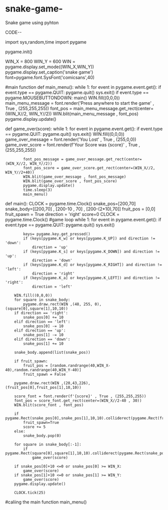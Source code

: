 # snake-game-
Snake game using pyhton

CODE--

import sys,random,time
import pygame

pygame.init()

WIN_X = 800
WIN_Y = 600
WIN = pygame.display.set_mode((WIN_X,WIN_Y))
pygame.display.set_caption('snake game')
font=pygame.font.SysFont('comicsans',40)

#main function
def main_menu():
    while 1:
        for event in pygame.event.get():
            if event.type == pygame.QUIT:
                pygame.quit()
                sys.exit()
            if event.type == pygame.MOUSEBUTTONDOWN:
                main()
        WIN.fill((0,0,0))
        main_menu_message = font.render('Press anywhere to start the game' , True , (255,255,255))
        font_pos = main_menu_message.get_rect(center=(WIN_X//2, WIN_Y//2))
        WIN.blit(main_menu_message , font_pos)
        pygame.display.update()


def game_over(score):
        while 1:
            for event in pygame.event.get():
                if event.type == pygame.QUIT:
                    pygame.quit()
                    sys.exit()
            WIN.fill((0,0,0))
            game_over_message = font.render('You Lost' , True , (255,0,0))
            game_over_score = font.render(f'Your Score was {score}' , True , (255,255,255))

            font_pos_message = game_over_message.get_rect(center=(WIN_X//2, WIN_Y//2))
            font_pos_score = game_over_score.get_rect(center=(WIN_X//2, WIN_Y//2+40))
            WIN.blit(game_over_message , font_pos_message)
            WIN.blit(game_over_score , font_pos_score)
            pygame.display.update()
            time.sleep(3)
            main_menu()


def main():
    CLOCK = pygame.time.Clock()
    snake_pos=[200,70]
    snake_body=[[200,70] , [200-10 , 70] , [200-(2*10),70]]
    fruit_pos = [0,0]
    fruit_spawn = True
    direction = 'right'
    score=0
    CLOCK = pygame.time.Clock()
    #game loop
    while 1:
        for event in pygame.event.get():
            if event.type == pygame.QUIT:
                pygame.quit()
                sys.exit()

            keys= pygame.key.get_pressed()
            if (keys[pygame.K_w] or keys[pygame.K_UP]) and direction != 'down':
                direction = 'up'
            if (keys[pygame.K_s] or keys[pygame.K_DOWN]) and direction != 'up':
                direction = 'down'
            if (keys[pygame.K_d] or keys[pygame.K_RIGHT]) and direction != 'left':
                direction = 'right'
            if (keys[pygame.K_a] or keys[pygame.K_LEFT]) and direction != 'right':
                direction = 'left'

        WIN.fill((0,0,0))
        for square in snake_body:
            pygame.draw.rect(WIN ,(48, 255, 0), (square[0],square[1],10,10))
        if direction == 'right':
            snake_pos[0] += 10
        elif direction == 'left':
            snake_pos[0] -= 10
        elif direction == 'up':
            snake_pos[1] -= 10
        elif direction == 'down':
            snake_pos[1] += 10

        snake_body.append(list(snake_pos))

        if fruit_spawn:
            fruit_pos = [random.randrange(40,WIN_X-40),random.randrange(40,WIN_Y-40)]
            fruit_spawn = False

        pygame.draw.rect(WIN ,(20,43,226),(fruit_pos[0],fruit_pos[1],10,10))

        score_font = font.render(f'{score}' , True , (255,255,255))
        font_pos = score_font.get_rect(center=(WIN_X//2-40 , 30))
        WIN.blit(score_font , font_pos)

        if pygame.Rect(snake_pos[0],snake_pos[1],10,10).colliderect(pygame.Rect(fruit_pos[0],fruit_pos[1],10,10)):
            fruit_spawn=True
            score += 5
        else:
            snake_body.pop(0)

        for square in snake_body[:-1]:
            if pygame.Rect(square[0],square[1],10,10).colliderect(pygame.Rect(snake_pos[0],snake_pos[1],10,10)):
                game_over(score)

        if snake_pos[0]+10 <=0 or snake_pos[0] >= WIN_X:
            game_over(score)
        if snake_pos[1]+10 <=0 or snake_pos[1] >= WIN_Y:
            game_over(score)
        pygame.display.update()

        CLOCK.tick(25)

#caliing the main function
main_menu()
